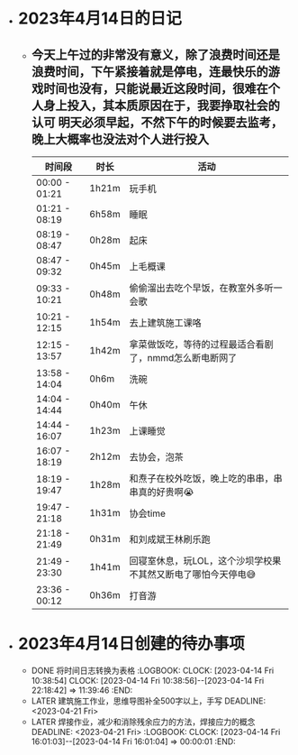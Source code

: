 - # 2023年4月14日的日记
	- 今天上午过的非常没有意义，除了浪费时间还是浪费时间，下午紧接着就是停电，连最快乐的游戏时间也没有，只能说最近这段时间，很难在个人身上投入，其本质原因在于，我要挣取社会的认可
	  明天必须早起，不然下午的时候要去监考，晚上大概率也没法对个人进行投入
	  ---
	  | 时间段 | 时长 | 活动 |
	  | --- | --- | --- |
	  | 00:00 - 01:21 | 1h21m | 玩手机 |
	  | 01:21 - 08:19 | 6h58m | 睡眠 |
	  | 08:19 - 08:47 | 0h28m | 起床 |
	  | 08:47 - 09:32 | 0h45m | 上毛概课 |
	  | 09:33 - 10:21 | 0h48m | 偷偷溜出去吃个早饭，在教室外多听一会歌 |
	  | 10:21 - 12:15 | 1h54m | 去上建筑施工课咯 |
	  | 12:15 - 13:57 | 1h42m | 拿菜做饭吃，等待的过程最适合看剧了，nmmd怎么断电断网了 |
	  | 13:58 - 14:04 | 0h6m | 洗碗 |
	  | 14:04 - 14:44 | 0h40m | 午休 |
	  | 14:44 - 16:07 | 1h23m | 上课睡觉 |
	  | 16:07 - 18:19 | 2h12m | 去协会，泡茶 |
	  | 18:19 - 19:47 | 1h28m | 和焘子在校外吃饭，晚上吃的串串，串串真的好贵啊😭 |
	  | 19:47 - 21:18 | 1h31m | 协会time |
	  | 21:18 - 21:49 | 0h31m | 和刘成斌王林刷乐跑 |
	  | 21:49 - 23:30 | 1h41m | 回寝室休息，玩LOL，这个沙坝学校果不其然又断电了哪怕今天停电😅 |
	  | 23:36 - 00:12 | 0h36m | 打音游 |
- # 2023年4月14日创建的待办事项
	- DONE 将时间日志转换为表格
	  :LOGBOOK:
	  CLOCK: [2023-04-14 Fri 10:38:54]
	  CLOCK: [2023-04-14 Fri 10:38:56]--[2023-04-14 Fri 22:18:42] =>  11:39:46
	  :END:
	- LATER 建筑施工作业，思维导图补全500字以上，手写
	  DEADLINE: <2023-04-21 Fri>
	- LATER 焊接作业，减少和消除残余应力的方法，焊接应力的概念
	  DEADLINE: <2023-04-21 Fri>
	  :LOGBOOK:
	  CLOCK: [2023-04-14 Fri 16:01:03]--[2023-04-14 Fri 16:01:04] =>  00:00:01
	  :END: